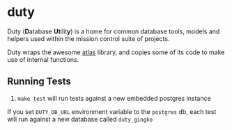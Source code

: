 # duty

Duty (**D**atabase **Ut**ilit**y**) is a home for common database tools, models and helpers used within the mission control suite of projects.

Duty wraps the awesome [atlas](https://github.com/ariga/atlas/) library, and copies some of its code to make use of internal functions.


## Running Tests

1. `make test` will run tests against a new embedded postgres instance

If you set `DUTY_DB_URL` environment variable to the `postgres` db, each test will run against a new database called `duty_gingko`
